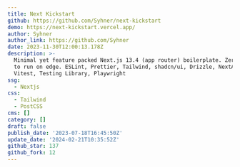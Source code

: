 ```yaml
---
title: Next Kickstart
github: https://github.com/Syhner/next-kickstart
demo: https://next-kickstart.vercel.app/
author: Syhner
author_link: https://github.com/Syhner
date: 2023-11-30T12:00:13.178Z
description: >-
  Minimal yet feature packed Next.js 13.4 (app router) boilerplate. Zero config
  to run on edge. ESLint, Prettier, Tailwind, shadcn/ui, Drizzle, NextAuth, PWA,
  Vitest, Testing Library, Playwright
ssg:
  - Nextjs
css:
  - Tailwind
  - PostCSS
cms: []
category: []
draft: false
publish_date: '2023-07-18T16:45:50Z'
update_date: '2024-02-21T10:35:52Z'
github_star: 137
github_fork: 12
---
```

